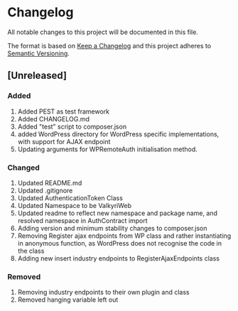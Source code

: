 # Changelog

All notable changes to this project will be documented in this file.

The format is based on [Keep a Changelog](http://keepachangelog.com/) and this project adheres to [Semantic Versioning](http://semver.org/).

## [Unreleased]

### Added
1. Added PEST as test framework
2. Added CHANGELOG.md
3. Added "test" script to composer.json
4. added WordPress directory for WordPress specific implementations, with support for AJAX endpoint
5. Updating arguments for WPRemoteAuth initialisation method.

### Changed
1. Updated README.md
2. Updated .gitignore
3. Updated AuthenticationToken Class
4. Updated Namespace to be ValkyriWeb
5. Updated readme to reflect new namespace and package name, and resolved namespace in AuthContract import
6. Adding version and minimum stability changes to composer.json
7. Removing Register ajax endpoints from WP class and rather instantiating in anonymous function, as WordPress does not recognise the code in the class
8. Adding new insert industry endpoints to RegisterAjaxEndpoints class

### Removed
1. Removing industry endpoints to their own plugin and class
2. Removed hanging variable left out